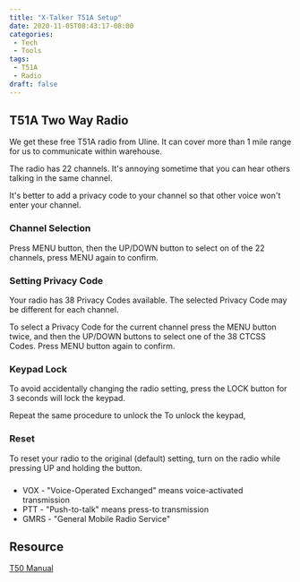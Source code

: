 ```yaml
---
title: "X-Talker T51A Setup"
date: 2020-11-05T08:43:17-08:00
categories:
 - Tech
 - Tools
tags:
 - T51A
 - Radio
draft: false
---
```


## T51A Two Way Radio
We get these free T51A radio from Uline. 
It can cover more than 1 mile range for us to communicate within warehouse.

The radio has 22 channels. It's annoying sometime that you can hear others talking in the same channel.

It's better to add a privacy code to your channel so that other voice won't enter your channel. 

### Channel Selection
Press MENU button, then the UP/DOWN button to select on of the 22 channels, 
press MENU again to confirm.

### Setting Privacy Code
Your radio has 38 Privacy Codes available. 
The selected Privacy Code may be different for each channel. 

To select a Privacy Code for the current channel press the MENU button twice, 
and then the UP/DOWN buttons to select one of the 38 CTCSS Codes. 
Press MENU button again to confirm.

### Keypad Lock
To  avoid  accidentally  changing  the  radio  setting,  press  the  LOCK button for 3 seconds will lock the keypad.

Repeat the same procedure to unlock the To unlock the keypad, 

### Reset
To reset your radio to the original (default) setting, 
turn on the radio while pressing UP and holding the button.

### 
* VOX - "Voice-Operated Exchanged" means voice-activated transmission
* PTT - "Push-to-talk" means press-to transmission
* GMRS - "General  Mobile  Radio Service"

## Resource
[T50 Manual](https://midlandusa.com/wp-content/uploads/2016/12/T50-Owners-Manual-Rev-B.pdf)